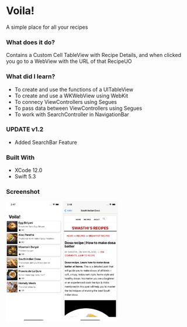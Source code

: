 # Voila!
A simple place for all your recipes

### What does it do?
Contains a Custom Cell TableView with Recipe Details, and when clicked you go to a WebView with the URL of that RecipeUO

### What did I learn?

* To create and use the functions of a UITableView
* To create and use a WKWebView using WebKit
* To connecy ViewControllers using Segues
* To pass data between ViewControllers using Segues
* To work with SearchController in NavigationBar

### UPDATE v1.2
* Added SearchBar Feature

### Built With

* XCode 12.0
* Swift 5.3

### Screenshot
<p float="left">
  <img src="https://github.com/alokme123/Voila-/raw/main/assets/screen1.png" width="30%">
  <img src="https://github.com/alokme123/Voila-/raw/main/assets/screen2.png" width="30%">
</p>
